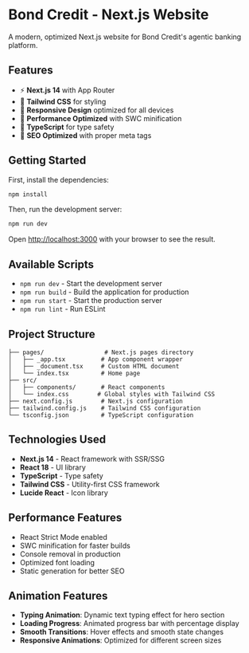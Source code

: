 # Bond Credit - Next.js Website

A modern, optimized Next.js website for Bond Credit's agentic banking platform.

## Features

- ⚡ **Next.js 14** with App Router
- 🎨 **Tailwind CSS** for styling
- 📱 **Responsive Design** optimized for all devices
- 🚀 **Performance Optimized** with SWC minification
- 🔧 **TypeScript** for type safety
- 🎯 **SEO Optimized** with proper meta tags

## Getting Started

First, install the dependencies:

```bash
npm install
```

Then, run the development server:

```bash
npm run dev
```

Open [http://localhost:3000](http://localhost:3000) with your browser to see the result.

## Available Scripts

- `npm run dev` - Start the development server
- `npm run build` - Build the application for production
- `npm run start` - Start the production server
- `npm run lint` - Run ESLint

## Project Structure

```
├── pages/                 # Next.js pages directory
│   ├── _app.tsx          # App component wrapper
│   ├── _document.tsx     # Custom HTML document
│   └── index.tsx         # Home page
├── src/
│   ├── components/       # React components
│   └── index.css        # Global styles with Tailwind CSS
├── next.config.js        # Next.js configuration
├── tailwind.config.js    # Tailwind CSS configuration
└── tsconfig.json         # TypeScript configuration
```

## Technologies Used

- **Next.js 14** - React framework with SSR/SSG
- **React 18** - UI library
- **TypeScript** - Type safety
- **Tailwind CSS** - Utility-first CSS framework
- **Lucide React** - Icon library

## Performance Features

- React Strict Mode enabled
- SWC minification for faster builds
- Console removal in production
- Optimized font loading
- Static generation for better SEO

## Animation Features

- **Typing Animation**: Dynamic text typing effect for hero section
- **Loading Progress**: Animated progress bar with percentage display
- **Smooth Transitions**: Hover effects and smooth state changes
- **Responsive Animations**: Optimized for different screen sizes
